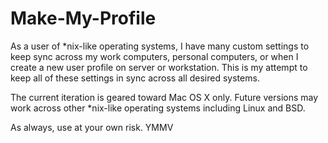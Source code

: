 # Make-My-Profile

As a user of \*nix-like operating systems, I have many custom settings to keep sync across my work computers, personal computers, or when I create a new user profile on server or workstation.  This is my attempt to keep all of these settings in sync across all desired systems.

The current iteration is geared toward Mac OS X only.  Future versions may work across other \*nix-like operating systems including Linux and BSD.

As always, use at your own risk.  YMMV

